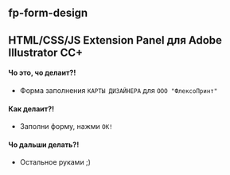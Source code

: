 fp-form-design
---
HTML/CSS/JS Extension Panel для Adobe Illustrator CC+
----

#### Чо это, чо делаит?! ####
* Форма заполнения `КАРТЫ ДИЗАЙНЕРА` для `ООО "ФлексоПринт"`
#### Как делаит?! ####
* Заполни форму, нажми `OK!`
#### Чо дальши делать?! ####
* Остальное руками ;)
